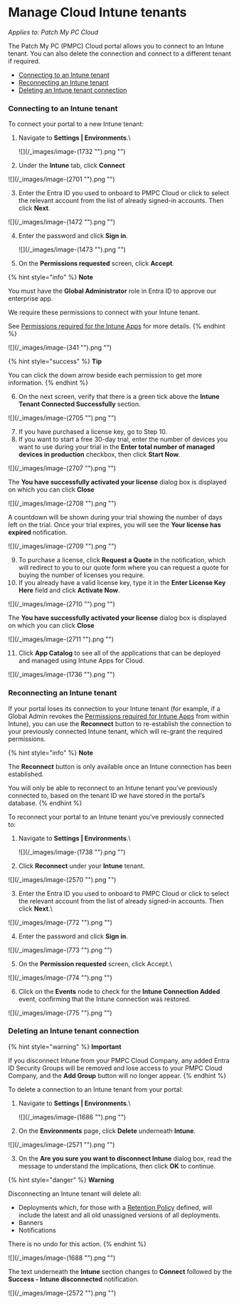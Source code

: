 # Manage Cloud Intune tenants

_Applies to: Patch My PC Cloud_

The Patch My PC (PMPC) Cloud portal allows you to connect to an Intune tenant. You can also delete the connection and connect to a different tenant if required.

* [Connecting to an Intune tenant](manage-cloud-intune-tenants.md#connecting-to-an-intune-tenant)
* [Reconnecting an Intune tenant](manage-cloud-intune-tenants.md#reconnecting-an-intune-tenant)
* [Deleting an Intune tenant connection](manage-cloud-intune-tenants.md#deleting-an-intune-tenant-connection)

### Connecting to an Intune tenant

To connect your portal to a new Intune tenant:

1.  Navigate to **Settings | Environments**.\


    ![](/_images/image-(1732 "").png "")


2. Under the **Intune** tab, click **Connect**

![](/_images/image-(2701 "").png "")

3. Enter the Entra ID you used to onboard to PMPC Cloud or click to select the relevant account from the list of already signed-in accounts. Then click **Next**.

![](/_images/image-(1472 "").png "")



4.  Enter the password and click **Sign in**.

    ![](/_images/image-(1473 "").png "")


5. On the **Permissions requested** screen, click **Accept**.

{% hint style="info" %}
**Note**

You must have the **Global Administrator** role in Entra ID to approve our enterprise app.

We require these permissions to connect with your Intune tenant.

See [Permissions required for the Intune Apps](../../cloud-reference/cloud-permissions-reference/permissions-required-for-intune-apps.md) for more details.
{% endhint %}

![](/_images/image-(341 "").png "")

{% hint style="success" %}
**Tip**

You can click the down arrow beside each permission to get more information.
{% endhint %}

6. On the next screen, verify that there is a green tick above the **Intune Tenant Connected Successfully** section.

![](/_images/image-(2705 "").png "")

7. If you have purchased a license key, go to Step 10.
8. If you want to start a free 30-day trial, enter the number of devices you want to use during your trial in the **Enter total number of managed devices in production** checkbox, then click **Start Now**.&#x20;

![](/_images/image-(2707 "").png "")

The **You have successfully activated your license** dialog box is displayed on which you can click **Close**

![](/_images/image-(2708 "").png "")

A countdown will be shown during your trial showing the number of days left on the trial. Once your trial expires, you will see the **Your license has expired** notification.

![](/_images/image-(2709 "").png "")

9. To purchase a license, click **Request a Quote** in the notification, which will redirect to you to our quote form where you can request a quote for buying the number of licenses you require.
10. If you already have a valid license key, type it in the **Enter License Key Here** field and click **Activate Now**.

![](/_images/image-(2710 "").png "")

The **You have successfully activated your license** dialog box is displayed on which you can click **Close**

![](/_images/image-(2711 "").png "")

11. Click **App Catalog** to see all of the applications that can be deployed and managed using Intune Apps for Cloud.

![](/_images/image-(1736 "").png "")

### Reconnecting an Intune tenant

If your portal loses its connection to your Intune tenant (for example, if a Global Admin revokes the [Permissions required for Intune Apps](../../cloud-reference/cloud-permissions-reference/permissions-required-for-intune-apps.md) from within Intune), you can use the **Reconnect** button to re-establish the connection to your previously connected Intune tenant, which will re-grant the required permissions.

{% hint style="info" %}
**Note**

The **Reconnect** button is only available once an Intune connection has been established.

You will only be able to reconnect to an Intune tenant you’ve previously connected to, based on the tenant ID we have stored in the portal’s database.
{% endhint %}

To reconnect your portal to an Intune tenant you’ve previously connected to:

1.  Navigate to **Settings | Environments**.\


    ![](/_images/image-(1738 "").png "")


2. Click **Reconnect** under your **Intune** tenant.

![](/_images/image-(2570 "").png "")

3. Enter the Entra ID you used to onboard to PMPC Cloud or click to select the relevant account from the list of already signed-in accounts. Then click **Next**.\


![](/_images/image-(772 "").png "")

4. Enter the password and click **Sign in**.

![](/_images/image-(773 "").png "")

5. On the **Permission requested** screen, click Accept.\


![](/_images/image-(774 "").png "")



6. Click on the **Events** node to check for the **Intune Connection Added** event, confirming that the Intune connection was restored.

![](/_images/image-(775 "").png "")

### Deleting an Intune tenant connection

{% hint style="warning" %}
**Important**

If you disconnect Intune from your PMPC Cloud Company, any added Entra ID Security Groups will be removed and lose access to your PMPC Cloud Company, and the **Add Group** button will no longer appear.
{% endhint %}

To delete a connection to an Intune tenant from your portal:

1.  Navigate to **Settings | Environments**.\


    ![](/_images/image-(1686 "").png "")


2. On the **Environments** page, click **Delete** underneath **Intune**.

![](/_images/image-(2571 "").png "")

3. On the **Are you sure you want to disconnect Intune** dialog box, read the message to understand the implications, then click **OK** to continue.

{% hint style="danger" %}
**Warning**

Disconnecting an Intune tenant will delete all:

* Deployments which, for those with a [Retention Policy](../../cloud-deployments/deploying-an-app-using-cloud/cloud-configurations-deployment-tab/retention-policy-deployments.md) defined,  will include the latest and all old unassigned versions of all deployments.
* Banners
* Notifications

There is no undo for this action.
{% endhint %}

![](/_images/image-(1688 "").png "")

The text underneath the **Intune** section changes to **Connect** followed by the **Success - Intune  disconnected** notification.

![](/_images/image-(2572 "").png "")
